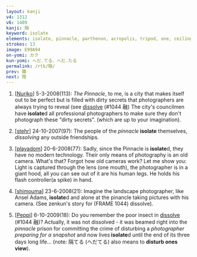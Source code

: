 ```yaml
---
layout: kanji
v4: 1312
v6: 1409
kanji: 隔
keyword: isolate
elements: isolate, pinnacle, parthenon, acropolis, tripod, one, ceiling, mouth, hood, human legs, street, nail, spike
strokes: 13
image: E99A94
on-yomi: カク
kun-yomi: へだ.てる、へだ.たる
permalink: /rtk/隔/
prev: 隣
next: 隠
---
```


1) [<a href="http://kanji.koohii.com/profile/Nuriko">Nuriko</a>] 5-3-2008(113): <em>The Pinnacle</em>, to me, is a city that makes itself out to be perfect but is filled with dirty secrets that photographers are always trying to reveal (see <a href="../v4/1044.html">dissolve</a> (#1044 融) The city&#039;s councilmen have<strong> isolate</strong>d all professional photographers to make sure they don&#039;t photograph these &quot;dirty secrets&quot;. (which are up to your imagination).

2) [<a href="http://kanji.koohii.com/profile/stehr">stehr</a>] 24-10-2007(97): The people of the <em>pinnacle</em><strong> isolate</strong> themselves, <em>dissolving</em> any outside friendships.

3) [<a href="http://kanji.koohii.com/profile/playadom">playadom</a>] 20-6-2008(77): Sadly, since the Pinnacle is<strong> isolate</strong>d, they have no modern technology. Their only means of photography is an old camera. What&#039;s that? Forgot how old cameras work? Let me show you: Light is captured through the lens (one mouth), the photographer is in a giant hood, all you can see out of it are his human legs. He holds his flash controller(a spike) in hand.

4) [<a href="http://kanji.koohii.com/profile/shimouma">shimouma</a>] 23-6-2008(21): Imagine the landscape photographer, like Ansel Adams,<strong> isolate</strong>d and alone at the pinancle taking pictures with his camera. (See zenkun&#039;s story for (FRAME 1044) dissolve).

5) [<a href="http://kanji.koohii.com/profile/Peppi">Peppi</a>] 6-10-2009(18): Do you remember the poor insect in <a href="../v4/1044.html">dissolve</a> (#1044 融)? Actually, it was not dissolved - it was beamed right into the <em>pinnacle</em> prison for committing the crime of disturbing a <em>photographer preparing for a snapshot</em> and now lives<strong> isolate</strong>d until the end of its three days long life... (note: 隔てる (へだてる) also means to <strong>disturb ones view</strong>).

